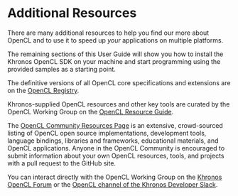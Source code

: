 # Additional Resources

There are many additional resources to help you find our more about OpenCL and to use it to speed up *your* applications on multiple platforms.

The remaining sections of this User Guide will show you how to install the Khronos OpenCL SDK on your machine and start programming using the provided samples as a starting point.

The definitive versions of all OpenCL core specifications and extensions are on the [OpenCL Registry](https://www.khronos.org/registry/OpenCL/).

Khronos-supplied OpenCL resources and other key tools are curated by the OpenCL Working Group on the [OpenCL Resource Guide](https://www.khronos.org/opencl/resources).

The [OpenCL Community Resources Page](https://www.khronos.org/opencl/community-resources/) is an extensive, crowd-sourced listing of OpenCL open source implementations, development tools, language bindings, libraries and frameworks, educational materials, and OpenCL applications. Anyone in the OpenCL Community is encouraged to submit information about your own OpenCL resources, tools, and projects with a pull request to the GitHub site.

You can interact directly with the OpenCL Working Group on the [Khronos OpenCL Forum](https://community.khronos.org/c/opencl/14) or the [OpenCL channel of the Khronos Developer Slack](https://app.slack.com/client/TDMDFS87M/CDSBQPH2Q).







